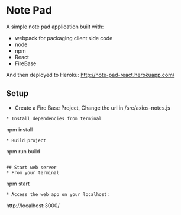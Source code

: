 # Note Pad

A simple note pad application built with: 
* webpack for packaging client side code
* node
* npm
* React
* FireBase


And then deployed to Heroku: http://note-pad-react.herokuapp.com/


## Setup
* Create a Fire Base Project, Change the url in /src/axios-notes.js
```
* Install dependencies from terminal
```
  npm install
```
* Build project
```
  npm run build
```

## Start web server
* From your terminal 
```
  npm start
```
* Access the web app on your localhost:
```
http://localhost:3000/
```
